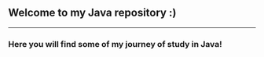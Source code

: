 ## Welcome to my Java repository :)

____

### Here you will find some of my journey of study in Java!
